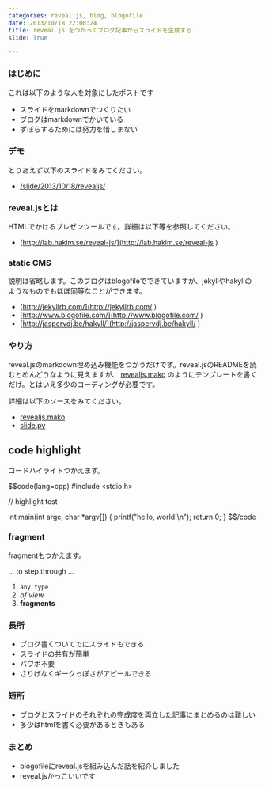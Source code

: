 ```yaml
---
categories: reveal.js, blog, blogofile
date: 2013/10/18 22:00:24
title: reveal.js をつかってブログ記事からスライドを生成する
slide: True

---
```


### はじめに

これは以下のような人を対象にしたポストです

<ul>
<li class="fragment">スライドをmarkdownでつくりたい</li>
<li class="fragment">ブログはmarkdownでかいている</li>
<li class="fragment">ずぼらするためには努力を惜しまない</li>
</ul>



### デモ

とりあえず以下のスライドをみてください。

* [/slide/2013/10/18/revealjs/](/slide/2013/10/18/revealjs/ ) 



### reveal.jsとは

HTMLでかけるプレゼンツールです。詳細は以下等を参照してください。

* [http://lab.hakim.se/reveal-js/](http://lab.hakim.se/reveal-js ) 




### static CMS

説明は省略します。このブログはblogofileでできていますが、jekyllやhakyllのようなものでもほぼ同等なことができます。

* [http://jekyllrb.com/](http://jekyllrb.com/ ) 
* [http://www.blogofile.com/](http://www.blogofile.com/ ) 
* [http://jaspervdj.be/hakyll/](http://jaspervdj.be/hakyll/ ) 



### やり方

reveal.jsのmarkdown埋め込み機能をつかうだけです。reveal.jsのREADMEを読むとめんどうなように見えますが、 [revealjs.mako](https://github.com/taksatou/taksatou.github.com/blob/master/_blogofile/_templates/revealjs.mako )  のようにテンプレートを書くだけ。とはいえ多少のコーディングが必要です。

詳細は以下のソースをみてください。

* [revealjs.mako](https://github.com/taksatou/taksatou.github.com/blob/master/_blogofile/_templates/revealjs.mako ) 
* [slide.py](https://github.com/taksatou/taksatou.github.com/blob/master/_blogofile/_controllers/blog/slide.py ) 




## code highlight

コードハイライトつかえます。

$$code(lang=cpp)
#include <stdio.h>

// highlight test

int main(int argc, char *argv[]) {
    printf("hello, world!\n");
    return 0;
}
$$/code



### fragment

fragmentもつかえます。

<p class="fragment">... to step through ...</p>
<ol>
<li class="fragment"><code>any type</code></li>
<li class="fragment"><em>of view</em></li>
<li class="fragment"><strong>fragments</strong></li>
</ol>



### 長所

<ul>
<li class="fragment">ブログ書くついてでにスライドもできる</li>
<li class="fragment">スライドの共有が簡単</li>
<li class="fragment">パワポ不要</li>
<li class="fragment">さりげなくギークっぽさがアピールできる</li>
</ul>



### 短所

<ul>
<li class="fragment">ブログとスライドのそれぞれの完成度を両立した記事にまとめるのは難しい</li>
<li class="fragment">多少はhtmlを書く必要があるときもある</li>
</ul>



### まとめ

<ul>
<li class="fragment">blogofileにreveal.jsを組み込んだ話を紹介しました</li>
<li class="fragment">reveal.jsかっこいいです</li>
</ul>
